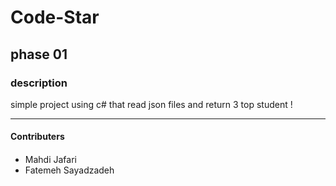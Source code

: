 # Code-Star
## phase 01

### description
simple project using c# that read json files and return 3 top student ! 

---

#### Contributers
####
* Mahdi Jafari  
* Fatemeh Sayadzadeh
